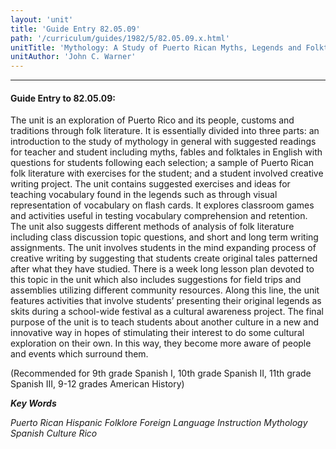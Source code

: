 ```yaml
---
layout: 'unit'
title: 'Guide Entry 82.05.09'
path: '/curriculum/guides/1982/5/82.05.09.x.html'
unitTitle: 'Mythology: A Study of Puerto Rican Myths, Legends and Folktales'
unitAuthor: 'John C. Warner'
---
```


<body>
<hr/>
 <h4>
  Guide Entry to 82.05.09:
 </h4>
 The unit is an exploration of Puerto Rico and its people, customs and traditions through folk literature.  It is essentially divided into three parts: an introduction to the study of mythology in general with suggested readings for teacher and student including myths, fables and folktales in English with questions for students following each selection; a sample of Puerto Rican folk literature with exercises for the student; and a student involved creative writing project.  The unit contains suggested exercises and ideas for teaching vocabulary found in the legends such as through visual representation of vocabulary on flash cards.  It explores classroom games and activities useful in testing vocabulary comprehension and retention.  The unit also suggests different methods of analysis of folk literature including class discussion topic questions, and short and long term writing assignments.  The unit involves students in the mind expanding process of creative writing by suggesting that students create original tales patterned after what they have studied.  There is a week long lesson plan devoted to this topic in the unit which also includes suggestions for field trips and assemblies utilizing different community resources.  Along this line, the unit features activities that involve students’ presenting their original legends as skits during a school-wide festival as a cultural awareness project. The final purpose of the unit is to teach students about another culture in a new and innovative way in hopes of stimulating their interest to do some cultural exploration on their own.  In this way, they become more aware of people and events which surround them.
 <p>
  (Recommended for 9th grade Spanish I, 10th grade Spanish II, 11th grade Spanish III, 9-12 grades American History)
 </p>
<p>
  <b>
   <i>
    Key Words
   </i>
  </b>
  <br/>
 </p>
 <p>
  <i>
   Puerto Rican Hispanic Folklore Foreign Language Instruction Mythology Spanish Culture Rico
  </i>
 </p>

</body>
